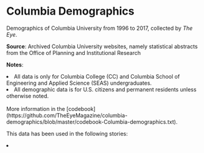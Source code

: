 # Columbia Demographics

Demographics of Columbia University from 1996 to 2017, collected by <i>The Eye</i>. 

<strong>Source</strong>: Archived Columbia University websites, namely statistical abstracts from the Office of Planning and Institutional Research

<strong>Notes</strong>: 
<li>All data is only for Columbia College (CC) and Columbia School of Engineering and Applied Science (SEAS) undergraduates.</li>

<li>All demographic data is for U.S. citizens and permanent residents unless otherwise noted.</li>
<br>
More information in the [codebook](https://github.com/TheEyeMagazine/columbia-demographics/blob/master/codebook-Columbia-demographics.txt).

This data has been used in the following stories:

<li></li>

